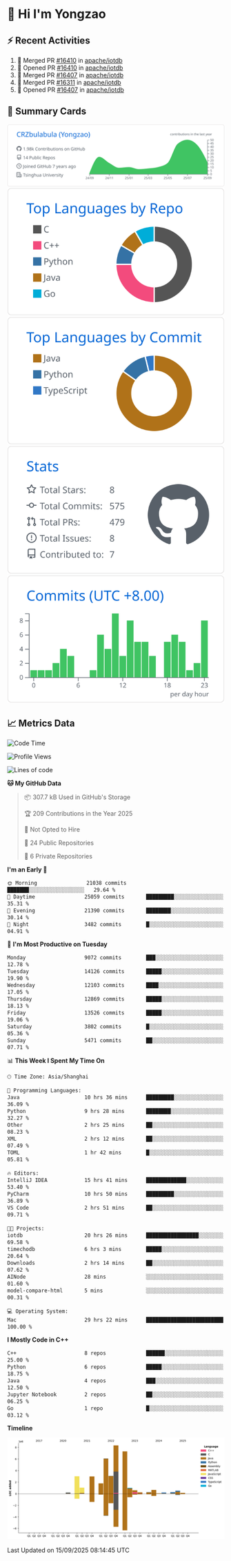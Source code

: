 # 👋 Hi I'm Yongzao

## ⚡ Recent Activities
<!--START_SECTION:activity-->
1. 🎉 Merged PR [#16410](https://github.com/apache/iotdb/pull/16410) in [apache/iotdb](https://github.com/apache/iotdb)
2. 💪 Opened PR [#16410](https://github.com/apache/iotdb/pull/16410) in [apache/iotdb](https://github.com/apache/iotdb)
3. 🎉 Merged PR [#16407](https://github.com/apache/iotdb/pull/16407) in [apache/iotdb](https://github.com/apache/iotdb)
4. 🎉 Merged PR [#16311](https://github.com/apache/iotdb/pull/16311) in [apache/iotdb](https://github.com/apache/iotdb)
5. 💪 Opened PR [#16407](https://github.com/apache/iotdb/pull/16407) in [apache/iotdb](https://github.com/apache/iotdb)
<!--END_SECTION:activity-->

## 🎑 Summary Cards

[![](https://raw.githubusercontent.com/CRZbulabula/CRZbulabula/main/profile-summary-card-output/github/0-profile-details.svg)](https://github.com/vn7n24fzkq/github-profile-summary-cards)
[![](https://raw.githubusercontent.com/CRZbulabula/CRZbulabula/main/profile-summary-card-output/github/1-repos-per-language.svg)](https://github.com/vn7n24fzkq/github-profile-summary-cards) [![](https://raw.githubusercontent.com/CRZbulabula/CRZbulabula/main/profile-summary-card-output/github/2-most-commit-language.svg)](https://github.com/vn7n24fzkq/github-profile-summary-cards)
[![](https://raw.githubusercontent.com/CRZbulabula/CRZbulabula/main/profile-summary-card-output/github/3-stats.svg)](https://github.com/vn7n24fzkq/github-profile-summary-cards) [![](https://raw.githubusercontent.com/CRZbulabula/CRZbulabula/main/profile-summary-card-output/github/4-productive-time.svg)](https://github.com/vn7n24fzkq/github-profile-summary-cards)

## 📈 Metrics Data

<!--START_SECTION:waka-->
![Code Time](http://img.shields.io/badge/Code%20Time-1%2C210%20hrs%2055%20mins-blue)

![Profile Views](http://img.shields.io/badge/Profile%20Views-0-blue)

![Lines of code](https://img.shields.io/badge/From%20Hello%20World%20I%27ve%20Written-37.6%20million%20lines%20of%20code-blue)

**🐱 My GitHub Data** 

> 📦 307.7 kB Used in GitHub's Storage 
 > 
> 🏆 209 Contributions in the Year 2025
 > 
> 🚫 Not Opted to Hire
 > 
> 📜 24 Public Repositories 
 > 
> 🔑 6 Private Repositories 
 > 
**I'm an Early 🐤** 

```text
🌞 Morning                21038 commits       ███████░░░░░░░░░░░░░░░░░░   29.64 % 
🌆 Daytime                25059 commits       █████████░░░░░░░░░░░░░░░░   35.31 % 
🌃 Evening                21390 commits       ████████░░░░░░░░░░░░░░░░░   30.14 % 
🌙 Night                  3482 commits        █░░░░░░░░░░░░░░░░░░░░░░░░   04.91 % 
```
📅 **I'm Most Productive on Tuesday** 

```text
Monday                   9072 commits        ███░░░░░░░░░░░░░░░░░░░░░░   12.78 % 
Tuesday                  14126 commits       █████░░░░░░░░░░░░░░░░░░░░   19.90 % 
Wednesday                12103 commits       ████░░░░░░░░░░░░░░░░░░░░░   17.05 % 
Thursday                 12869 commits       █████░░░░░░░░░░░░░░░░░░░░   18.13 % 
Friday                   13526 commits       █████░░░░░░░░░░░░░░░░░░░░   19.06 % 
Saturday                 3802 commits        █░░░░░░░░░░░░░░░░░░░░░░░░   05.36 % 
Sunday                   5471 commits        ██░░░░░░░░░░░░░░░░░░░░░░░   07.71 % 
```


📊 **This Week I Spent My Time On** 

```text
🕑︎ Time Zone: Asia/Shanghai

💬 Programming Languages: 
Java                     10 hrs 36 mins      █████████░░░░░░░░░░░░░░░░   36.09 % 
Python                   9 hrs 28 mins       ████████░░░░░░░░░░░░░░░░░   32.27 % 
Other                    2 hrs 25 mins       ██░░░░░░░░░░░░░░░░░░░░░░░   08.23 % 
XML                      2 hrs 12 mins       ██░░░░░░░░░░░░░░░░░░░░░░░   07.49 % 
TOML                     1 hr 42 mins        █░░░░░░░░░░░░░░░░░░░░░░░░   05.81 % 

🔥 Editors: 
IntelliJ IDEA            15 hrs 41 mins      █████████████░░░░░░░░░░░░   53.40 % 
PyCharm                  10 hrs 50 mins      █████████░░░░░░░░░░░░░░░░   36.89 % 
VS Code                  2 hrs 51 mins       ██░░░░░░░░░░░░░░░░░░░░░░░   09.71 % 

🐱‍💻 Projects: 
iotdb                    20 hrs 26 mins      █████████████████░░░░░░░░   69.58 % 
timechodb                6 hrs 3 mins        █████░░░░░░░░░░░░░░░░░░░░   20.64 % 
Downloads                2 hrs 14 mins       ██░░░░░░░░░░░░░░░░░░░░░░░   07.62 % 
AINode                   28 mins             ░░░░░░░░░░░░░░░░░░░░░░░░░   01.60 % 
model-compare-html       5 mins              ░░░░░░░░░░░░░░░░░░░░░░░░░   00.31 % 

💻 Operating System: 
Mac                      29 hrs 22 mins      █████████████████████████   100.00 % 
```

**I Mostly Code in C++** 

```text
C++                      8 repos             ██████░░░░░░░░░░░░░░░░░░░   25.00 % 
Python                   6 repos             █████░░░░░░░░░░░░░░░░░░░░   18.75 % 
Java                     4 repos             ███░░░░░░░░░░░░░░░░░░░░░░   12.50 % 
Jupyter Notebook         2 repos             ██░░░░░░░░░░░░░░░░░░░░░░░   06.25 % 
Go                       1 repo              █░░░░░░░░░░░░░░░░░░░░░░░░   03.12 % 
```



**Timeline**

![Lines of Code chart](https://raw.githubusercontent.com/CRZbulabula/CRZbulabula/main/assets/bar_graph.png)


 Last Updated on 15/09/2025 08:14:45 UTC
<!--END_SECTION:waka-->

